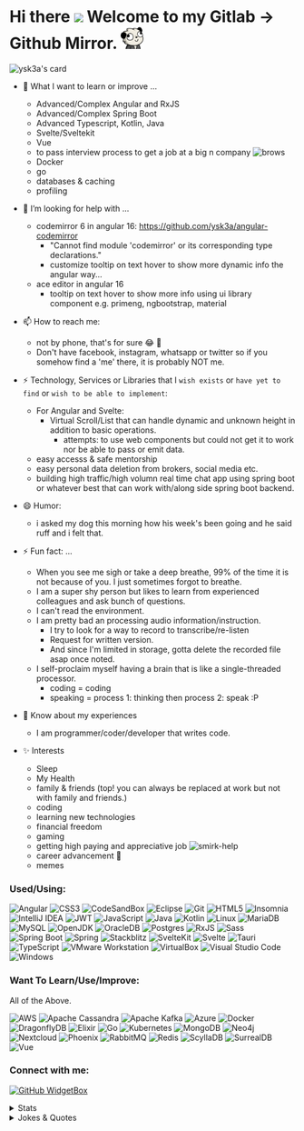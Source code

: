 
<h1>
  Hi there
  <img src="https://media.giphy.com/media/hvRJCLFzcasrR4ia7z/giphy.gif" width="30px"/>
  Welcome to my Gitlab -> Github Mirror.
  <img src="assets/derppanda.png" width=40 alt="DerpPanda" />
</h1>

![ysk3a's card](https://cardivo.vercel.app/api?name=ysk3a&description=Hi.%20Nice%20to%20meet%20you%20%F0%9F%91%8BI%20am%20a%20coder&image=https://avatars.githubusercontent.com/u/53593899?v=4&backgroundColor=%23ecf0f1&github=ysk3a&pattern=leaf&colorPattern=%23eaeaea)


- 🌱 What I want to learn or improve ...
  - Advanced/Complex Angular and RxJS
  - Advanced/Complex Spring Boot
  - Advanced Typescript, Kotlin, Java
  - Svelte/Sveltekit
  - Vue
  - to pass interview process to get a job at a big n company <img src="https://media.tenor.com/X9GeWcuz8HgAAAAi/brows.gif" width=20 alt="brows"/>
  - Docker
  - go
  - databases & caching
  - profiling

- 🤔 I’m looking for help with ...
  - codemirror 6 in angular 16: https://github.com/ysk3a/angular-codemirror
    - "Cannot find module 'codemirror' or its corresponding type declarations."
    - customize tooltip on text hover to show more dynamic info the angular way...
  - ace editor in angular 16
    - tooltip on text hover to show more info using ui library component e.g. primeng, ngbootstrap, material

- 📫 How to reach me:
  - not by phone, that's for sure 😂 :money_with_wings:
  - Don't have facebook, instagram, whatsapp or twitter so if you somehow find a 'me' there, it is probably NOT me.

- ⚡ Technology, Services or Libraries that I `wish exists` or `have yet to find` or `wish to be able to implement`:
  - For Angular and Svelte:
    - Virtual Scroll/List that can handle dynamic and unknown height in addition to basic operations.
      - attempts: to use web components but could not get it to work nor be able to pass or emit data.
  - easy accesss & safe mentorship
  - easy personal data deletion from brokers, social media etc.
  - building high traffic/high volumn real time chat app using spring boot or whatever best that can work with/along side spring boot backend.


- 😄 Humor:
  - i asked my dog this morning how his week's been going and he said ruff and i felt that.

- ⚡ Fun fact: ...
  - When you see me sigh or take a deep breathe, 99% of the time it is not because of you. I just sometimes forgot to breathe.
  - I am a super shy person but likes to learn from experienced colleagues and ask bunch of questions.
  - I can't read the environment.
  - I am pretty bad an processing audio information/instruction. 
    - I try to look for a way to record to transcribe/re-listen
    - Request for written version.
    - And since I'm limited in storage, gotta delete the recorded file asap once noted.
  - I self-proclaim myself having a brain that is like a single-threaded processor.
    - coding = coding
    - speaking = process 1: thinking then process 2: speak :P

- 📄 Know about my experiences
  - I am programmer/coder/developer that writes code.

- ✨ Interests
  - Sleep
  - My Health
  - family & friends (top! you can always be replaced at work but not with family and friends.)
  - coding
  - learning new technologies
  - financial freedom
  - gaming
  - getting high paying and appreciative job <img src="https://media.tenor.com/fZbuXg5AaD8AAAAi/smirk.gif" width=20 alt="smirk-help" />
  - career advancement 🤝
  - memes



<div align="left">

<h3 align="left">Used/Using:</h3>

![Angular](https://img.shields.io/badge/Angular-DD0031?style=for-the-badge&logo=angular&logoColor=white)
![CSS3](https://img.shields.io/badge/CSS3-1572B6?style=for-the-badge&logo=css3&logoColor=white)
![CodeSandBox](https://img.shields.io/badge/Codesandbox-000000?style=for-the-badge&logo=CodeSandbox&logoColor=white)
![Eclipse](https://img.shields.io/badge/Eclipse-2C2255?style=for-the-badge&logo=eclipse&logoColor=white)
![Git](https://img.shields.io/badge/git-%23F05033.svg?style=for-the-badge&logo=git&logoColor=white)
![HTML5](https://img.shields.io/badge/html5-%23E34F26.svg?style=for-the-badge&logo=html5&logoColor=white)
![Insomnia](https://img.shields.io/badge/Insomnia-5849be?style=for-the-badge&logo=Insomnia&logoColor=white)
![IntelliJ IDEA](https://img.shields.io/badge/IntelliJIDEA-000000.svg?style=for-the-badge&logo=intellij-idea&logoColor=white)
![JWT](https://img.shields.io/badge/JWT-000000?style=for-the-badge&logo=JSON%20web%20tokens&logoColor=white)
![JavaScript](https://img.shields.io/badge/javascript-%23323330.svg?style=for-the-badge&logo=javascript&logoColor=%23F7DF1E)
![Java](https://img.shields.io/badge/java-%23ED8B00.svg?style=for-the-badge&logo=openjdk&logoColor=white)
![Kotlin](https://img.shields.io/badge/kotlin-%237F52FF.svg?style=for-the-badge&logo=kotlin&logoColor=white)
![Linux](https://img.shields.io/badge/Linux-FCC624?style=for-the-badge&logo=linux&logoColor=black)
![MariaDB](https://img.shields.io/badge/MariaDB-003545?style=for-the-badge&logo=mariadb&logoColor=white)
![MySQL](https://img.shields.io/badge/mysql-%2300f.svg?style=for-the-badge&logo=mysql&logoColor=white)
![OpenJDK](https://img.shields.io/badge/OpenJDK-ED8B00?style=for-the-badge&logo=openjdk&logoColor=white)
![OracleDB](https://img.shields.io/badge/Oracle-F80000?style=for-the-badge&logo=Oracle&logoColor=white)
![Postgres](https://img.shields.io/badge/postgres-%23316192.svg?style=for-the-badge&logo=postgresql&logoColor=white)
![RxJS](https://img.shields.io/badge/rxjs-%23B7178C.svg?style=for-the-badge&logo=reactivex&logoColor=white)
![Sass](https://img.shields.io/badge/Sass-CC6699?style=for-the-badge&logo=sass&logoColor=white)
![Spring Boot](https://img.shields.io/badge/Spring_Boot-F2F4F9?style=for-the-badge&logo=spring-boot)
![Spring](https://img.shields.io/badge/spring-%236DB33F.svg?style=for-the-badge&logo=spring&logoColor=white)
![Stackblitz](https://img.shields.io/badge/Stackblitz-fff?style=for-the-badge&logo=Stackblitz&logoColor=1389FD)
![SvelteKit](https://img.shields.io/badge/SvelteKit-FF3E00?style=for-the-badge&logo=Svelte&logoColor=white)
![Svelte](https://img.shields.io/badge/Svelte-4A4A55?style=for-the-badge&logo=svelte&logoColor=FF3E00)
![Tauri](https://img.shields.io/badge/tauri-%2324C8DB.svg?style=for-the-badge&logo=tauri&logoColor=%23FFFFFF)
![TypeScript](https://img.shields.io/badge/typescript-%23007ACC.svg?style=for-the-badge&logo=typescript&logoColor=white)
![VMware Workstation](https://img.shields.io/badge/VMware-231f20?style=for-the-badge&logo=VMware&logoColor=white)
![VirtualBox](https://img.shields.io/badge/VirtualBox-21416b?style=for-the-badge&logo=VirtualBox&logoColor=white)
![Visual Studio Code](https://img.shields.io/badge/Visual%20Studio%20Code-0078d7.svg?style=for-the-badge&logo=visual-studio-code&logoColor=white)
![Windows](https://img.shields.io/badge/Windows-0078D6?style=for-the-badge&logo=windows&logoColor=white)

<h3 align="left">Want To Learn/Use/Improve:</h3>

<p>All of the Above.</p>

![AWS](https://img.shields.io/badge/Amazon_AWS-FF9900?style=for-the-badge&logo=amazonaws&logoColor=white)
![Apache Cassandra](https://img.shields.io/badge/Cassandra-1287B1?style=for-the-badge&logo=apache%20cassandra&logoColor=white)
![Apache Kafka](https://img.shields.io/badge/Apache%20Kafka-000?style=for-the-badge&logo=apachekafka)
![Azure](https://img.shields.io/badge/microsoft%20azure-0089D6?style=for-the-badge&logo=microsoft-azure&logoColor=white)
![Docker](https://img.shields.io/badge/Docker-2CA5E0?style=for-the-badge&logo=docker&logoColor=white)
![DragonflyDB]()
![Elixir](https://img.shields.io/badge/Elixir-4B275F?style=for-the-badge&logo=elixir&logoColor=white)
![Go](https://img.shields.io/badge/go-%2300ADD8.svg?style=for-the-badge&logo=go&logoColor=white)
![Kubernetes](https://img.shields.io/badge/kubernetes-326ce5.svg?&style=for-the-badge&logo=kubernetes&logoColor=white)
![MongoDB](https://img.shields.io/badge/MongoDB-%234ea94b.svg?style=for-the-badge&logo=mongodb&logoColor=white)
![Neo4j](https://img.shields.io/badge/Neo4j-018bff?style=for-the-badge&logo=neo4j&logoColor=white)
![Nextcloud](https://img.shields.io/badge/Nextcloud-0082C9?style=for-the-badge&logo=Nextcloud&logoColor=white)
![Phoenix]()
![RabbitMQ](https://img.shields.io/badge/rabbitmq-%23FF6600.svg?&style=for-the-badge&logo=rabbitmq&logoColor=white)
![Redis](https://img.shields.io/badge/redis-%23DD0031.svg?style=for-the-badge&logo=redis&logoColor=white)
![ScyllaDB]()
![SurrealDB](https://img.shields.io/badge/SurrealDB-FF00A0?style=for-the-badge&logo=surrealdb&logoColor=white)
![Vue](https://img.shields.io/badge/Vue.js-35495E?style=for-the-badge&logo=vuedotjs&logoColor=4FC08D)

<h3 align="left">Connect with me:</h3>

<!-- ![Bitcoin](https://img.shields.io/badge/Bitcoin-000000?style=for-the-badge&logo=bitcoin&logoColor=white)
![Buy Me A Coffee](https://img.shields.io/badge/Buy_Me_A_Coffee-FFDD00?style=for-the-badge&logo=buy-me-a-coffee&logoColor=black)
![CodersRank](https://img.shields.io/badge/CodersRank-67A4AC?style=for-the-badge&logo=CodersRank&logoColor=white)
![Dev.to blog](https://img.shields.io/badge/dev.to-0A0A0A?style=for-the-badge&logo=dev.to&logoColor=white)
![Discord](https://img.shields.io/badge/Discord-5865F2?style=for-the-badge&logo=discord&logoColor=white)
![Element](https://img.shields.io/badge/Element-0DBD8B?style=for-the-badge&logo=element&logoColor=white)
![Ethereum](https://img.shields.io/badge/Ethereum-3C3C3D?style=for-the-badge&logo=Ethereum&logoColor=white)
![Ghost](https://img.shields.io/badge/Ghost-000?style=for-the-badge&logo=ghost&logoColor=yellow)
![GitHub](https://img.shields.io/badge/github-%23121011.svg?style=for-the-badge&logo=github&logoColor=white)
![GitLab](https://img.shields.io/badge/GitLab-330F63?style=for-the-badge&logo=gitlab&logoColor=white)
![Github-sponsors](https://img.shields.io/badge/sponsor-30363D?style=for-the-badge&logo=GitHub-Sponsors&logoColor=#EA4AAA)
![Gmail](https://img.shields.io/badge/Gmail-D14836?style=for-the-badge&logo=gmail&logoColor=white)
![Guilded](https://img.shields.io/badge/Guilded-F5C400?style=for-the-badge&logo=guilded&logoColor=white)
![Hashnode](https://img.shields.io/badge/Hashnode-2962FF?style=for-the-badge&logo=hashnode&logoColor=white)
![KakaoTalk](https://img.shields.io/badge/kakaotalk-ffcd00.svg?style=for-the-badge&logo=kakaotalk&logoColor=000000)
![Ko-Fi](https://img.shields.io/badge/Ko--fi-F16061?style=for-the-badge&logo=ko-fi&logoColor=white)
![LiberaPay](https://img.shields.io/badge/Liberapay-F6C915?style=for-the-badge&logo=liberapay&logoColor=black)
![Librepay](https://img.shields.io/badge/Liberapay-F6C915?style=for-the-badge&logo=liberapay&logoColor=black)
![LinkedIn](https://img.shields.io/badge/linkedin-%230077B5.svg?style=for-the-badge&logo=linkedin&logoColor=white)
![Mastodon](https://img.shields.io/badge/Mastodon-6364FF?style=for-the-badge&logo=Mastodon&logoColor=white)
![Outlook](https://img.shields.io/badge/Microsoft_Outlook-0078D4?style=for-the-badge&logo=microsoft-outlook&logoColor=white)
![ProtonMail](https://img.shields.io/badge/ProtonMail-8B89CC?style=for-the-badge&logo=protonmail&logoColor=white)
![Revolt Chat]()
![Rocket Chat](https://img.shields.io/badge/Rocket.Chat-F5455C?style=for-the-badge&logo=Rocket.Chat&logoColor=white)
![Signal](https://img.shields.io/badge/Signal-%23039BE5.svg?&style=for-the-badge&logo=Signal&logoColor=white)
![Slack](https://img.shields.io/badge/Slack-4A154B?style=for-the-badge&logo=slack&logoColor=white)
![Teams](https://img.shields.io/badge/Microsoft_Teams-6264A7?style=for-the-badge&logo=microsoft-teams&logoColor=white)
![Tutanota](https://img.shields.io/badge/Tutanota-840010?style=for-the-badge&logo=Tutanota&logoColor=white) -->

</div>

<!-- 
![hit](https://hits.seeyoufarm.com/api/count/incr/badge.svg?url=https%3A%2F%2Fgithub.com%2Fysk3a%2Fhit-counter)
![visits](https://komarev.com/ghpvc/?username=ysk3a&label=Profile%20views&color=0e75b6&style=flat)

***
<!-- <img src="assets/derppanda.png" width=40 alt="DerpPanda" /> -->

[![GitHub WidgetBox](https://github-widgetbox.vercel.app/api/profile?username=ysk3a&data=followers,repositories,stars,commits)](https://github.com/ysk3a)

<details>
  <summary>Stats</summary>
  
![Metrics](https://metrics.lecoq.io/ysk3a?template=classic&base.indepth=true&base.hireable=true&repositories.forks=true&isocalendar=1&languages=1&stargazers=1&lines=1&topics=1&stars=1&habits=1&followup=1&reactions=1&people=1&sponsorships=1&sponsors=1&repositories=1&discussions=1&starlists=1&calendar=1&achievements=1&notable=1&activity=1&traffic=1&code=1&projects=1&introduction=1&skyline=1&support=1&16personalities=1&base=header%2C%20activity%2C%20community%2C%20repositories%2C%20metadata&base.indepth=true&base.hireable=true&base.skip=false&repositories.batch=100&repositories.forks=true&repositories.affiliations=owner&isocalendar=false&isocalendar.duration=full-year&languages=false&languages.limit=8&languages.threshold=0%25&languages.other=true&languages.colors=github&languages.sections=most-used&languages.indepth=true&languages.analysis.timeout=15&languages.analysis.timeout.repositories=7.5&languages.categories=markup%2C%20programming&languages.recent.categories=markup%2C%20programming&languages.recent.load=300&languages.recent.days=14&stargazers=false&stargazers.days=14&stargazers.charts=true&stargazers.charts.type=graph&stargazers.worldmap=true&stargazers.worldmap.sample=0&lines=false&lines.sections=base&lines.repositories.limit=10&lines.history.limit=5&topics=false&topics.mode=starred&topics.sort=stars&topics.limit=15&stars=false&stars.limit=4&habits=false&habits.from=200&habits.days=14&habits.facts=true&habits.charts=true&habits.charts.type=classic&habits.trim=true&habits.languages.limit=8&habits.languages.threshold=0%25&followup=false&followup.sections=repositories&followup.indepth=true&followup.archived=true&reactions=false&reactions.limit=200&reactions.limit.issues=100&reactions.limit.discussions=100&reactions.limit.discussions.comments=100&reactions.days=0&reactions.display=absolute&people=false&people.limit=24&people.identicons=true&people.identicons.hide=false&people.size=28&people.types=followers%2C%20following&people.shuffle=true&sponsorships=false&sponsorships.sections=amount%2C%20sponsorships&sponsorships.size=24&sponsors=false&sponsors.sections=goal%2C%20list%2C%20about&sponsors.past=true&sponsors.size=24&sponsors.title=Sponsor%20Me!&repositories=false&repositories.pinned=0&repositories.starred=0&repositories.random=0&repositories.order=featured%2C%20pinned%2C%20starred%2C%20random&discussions=false&discussions.categories=true&discussions.categories.limit=10&starlists=false&starlists.limit=2&starlists.limit.repositories=2&starlists.languages=true&starlists.limit.languages=8&starlists.shuffle.repositories=true&calendar=false&calendar.limit=5&achievements=false&achievements.threshold=C&achievements.secrets=true&achievements.display=detailed&achievements.limit=0&notable=false&notable.from=organization&notable.repositories=true&notable.indepth=true&notable.types=commit&notable.self=true&activity=false&activity.limit=5&activity.load=300&activity.days=14&activity.visibility=all&activity.timestamps=true&activity.filter=all&traffic=false&code=false&code.lines=12&code.load=400&code.days=3&code.visibility=public&projects=false&projects.limit=4&projects.descriptions=true&introduction=false&introduction.title=true&skyline=false&skyline.year=current-year&skyline.frames=60&skyline.quality=0.5&skyline.compatibility=true&skyline.settings=%7B%0A%20%20%22url%22%3A%20%22https%3A%2F%2Fskyline.github.com%2F%24%7Blogin%7D%2F%24%7Byear%7D%22%2C%0A%20%20%22ready%22%3A%20%22%5B...document.querySelectorAll('span')%5D.map(span%20%3D%3E%20span.innerText).includes('Share%20on%20Twitter')%22%2C%0A%20%20%22wait%22%3A%201%2C%0A%20%20%22hide%22%3A%20%22button%2C%20footer%2C%20a%22%0A%7D%0A&support=false&16personalities=false&16personalities.sections=personality&16personalities.scores=true&config.timezone=UTC&config.twemoji=true&config.octicon=true)


[![GitHub Streak](https://streak-stats.demolab.com?user=ysk3a&theme=tokyonight)](https://git.io/streak-stats)

[![trophy](https://github-profile-trophy.vercel.app/?username=ysk3a&theme=tokyonight&row=2&column=3&margin-w=15&margin-h=15)](https://github.com/ysk3a/github-profile-trophy)

[![Years Badge](https://badges.pufler.dev/years/ysk3a)](https://badges.pufler.dev)

[![Repos Badge](https://badges.pufler.dev/repos/ysk3a)](https://badges.pufler.dev)

[![Last Stars Display](https://badges.pufler.dev/last-stars/ysk3a?count=6&padding=15&perRow=3)](https://badges.pufler.dev)

![Activity Graph](https://github-readme-activity-graph.cyclic.app/graph?username=ysk3a&theme={theme_name})

![Profile Detail](https://github-profile-summary-cards.vercel.app/api/cards/profile-details?username=ysk3a&theme={theme_name})

![Github Stats](https://github-readme-stats-git-masterrstaa-rickstaa.vercel.app/api?username=ysk3a&show_icons=true&theme={theme_name})
![Github Stats](https://github-readme-stats.vercel.app/api?username=ysk3a&show_icons=true&theme={theme_name})

![Top Languages](https://github-readme-stats.vercel.app/api/top-langs/?username=ysk3a&theme={theme_name}&langs_count=10&role=OWNER,ORGANIZATION_MEMBER,COLLABORATOR&show_icons=true)

![Github Metrics](https://metrics.lecoq.io/ysk3a)

![GitHub streak stats](https://streak-stats.demolab.com/?user=ysk3a)

<!-- ![](https://stats.justsong.cn/api/leetcode/?username={ysk3a}&theme=dark) -->
![GitHub streak stats](https://stats.justsong.cn/api/github?username=ysk3a&theme=dark)

![Stats](https://github-readme-streak-stats.herokuapp.com/?user=ysk3a)

![stats](https://github-readme-stats.vercel.app/api?username=ysk3a&show_icons=true&locale=en)

![stats](https://github-readme-stats.vercel.app/api/top-langs?username=ysk3a&show_icons=true&locale=en&layout=compact)

![Top Languages2](https://github-readme-stats.vercel.app/api/top-langs/?username=ysk3a&langs_count=10&role=OWNER,ORGANIZATION_MEMBER,COLLABORATOR&hide_border=true&theme=transparent&layout=default)
<!-- Default (cotton candy), react, react-dark, github, github-compact, xcode, rogue, merko, vue, tokyo-night, high-contrast, default, 2077, dracula, github, github_dark, gruvbox, monokai, nord_bright, nord_dark, radical, solarized, solarized_dark, tokyonight, vue, zenburn
 dark, radical, merko, gruvbox, tokyonight, onedark, cobalt, synthwave, highcontrast, dracula
 dark, radical, merko, gruvbox, tokyonight, onedark, cobalt, synthwave, highcontrast, dracula
 -->
![Activity Graph](https://github-readme-activity-graph.cyclic.app/graph?username=ysk3a&theme={theme_name})

![Summary](https://github-profile-summary-cards.vercel.app/api/cards/profile-details?username=ysk3a&theme={theme_name})

![](https://raw.githubusercontent.com/ysk3a/github-stats/master/generated/overview.svg#gh-dark-mode-only)

![](https://raw.githubusercontent.com/ysk3a/github-stats/master/generated/overview.svg#gh-light-mode-only)

![](https://raw.githubusercontent.com/ysk3a/github-stats/master/generated/languages.svg#gh-dark-mode-only)

![](https://raw.githubusercontent.com/ysk3a/github-stats/master/generated/languages.svg#gh-light-mode-only)

![](http://github-profile-summary-cards.vercel.app/api/cards/profile-details?username=ysk3a&theme=ayu_mirage)

![](http://github-profile-summary-cards.vercel.app/api/cards/profile-details?username=ysk3a&theme=node_dark)

![](http://github-profile-summary-cards.vercel.app/api/cards/profile-details?username=ysk3a&theme=nord_dark)

![](http://github-profile-summary-cards.vercel.app/api/cards/repos-per-language?username=ysk3a&theme=nord_dark)

![](http://github-profile-summary-cards.vercel.app/api/cards/most-commit-language?username=ysk3a&theme=nord_dark)

![](http://github-profile-summary-cards.vercel.app/api/cards/stats?username=ysk3a&theme=nord_dark)

![](http://github-profile-summary-cards.vercel.app/api/cards/productive-time?username=ysk3a&theme=nord_dark)

</details>
  
<details>
  <summary>Jokes & Quotes</summary>
  <table>
    <tr>
      <td valign="top">
        <img src="https://readme-jokes.vercel.app/api" />
      </td>
      <td valign="top">
        <img src="https://quotes-github-readme.vercel.app/api?type=horizontal)](https://github.com/piyushsuthar/github-readme-quotes" />
      </td>
    </tr>
  </table>
</details>
